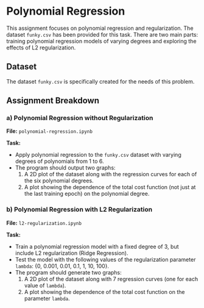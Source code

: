 # Polynomial Regression

This assignment focuses on polynomial regression and regularization. The dataset `funky.csv` has been provided for this task. There are two main parts: training polynomial regression models of varying degrees and exploring the effects of L2 regularization.

## Dataset
The dataset `funky.csv` is specifically created for the needs of this problem.

## Assignment Breakdown

### a) Polynomial Regression without Regularization

**File:** `polynomial-regression.ipynb`

**Task:**
- Apply polynomial regression to the `funky.csv` dataset with varying degrees of polynomials from 1 to 6.
- The program should output two graphs:
  1. A 2D plot of the dataset along with the regression curves for each of the six polynomial degrees.
  2. A plot showing the dependence of the total cost function (not just at the last training epoch) on the polynomial degree.

### b) Polynomial Regression with L2 Regularization 

**File:** `l2-regularization.ipynb`

**Task:**
- Train a polynomial regression model with a fixed degree of 3, but include L2 regularization (Ridge Regression).
- Test the model with the following values of the regularization parameter `lambda`: {0, 0.001, 0.01, 0.1, 1, 10, 100}.
- The program should generate two graphs:
  1. A 2D plot of the dataset along with 7 regression curves (one for each value of `lambda`).
  2. A plot showing the dependence of the total cost function on the parameter `lambda`.
